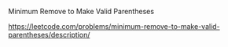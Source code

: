 Minimum Remove to Make Valid Parentheses

https://leetcode.com/problems/minimum-remove-to-make-valid-parentheses/description/
